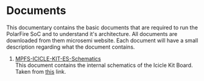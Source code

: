 # Documents
This documentary contains the basic documents that are required to run the PolarFire SoC and to understand it's architecture. All documents are downloaded from them microsemi website.
Each document will have a small description regarding what the document contains.
1. [MPFS-ICICLE-KIT-ES-Schematics](https://github.com/sanathNU/Experiments-in-PolarFire-Icicle-Kit/files/10148311/MPFS-ICICLE-KIT-ES-Schematics.pdf)<br> This document contains the internal schematics of the Icicle Kit Board. Taken from [this](https://ww1.microchip.com/downloads/aemDocuments/documents/FPGA/ProductDocuments/ReferenceManuals/mpfs-icicle-kit-es-schematics.pdf) link.
